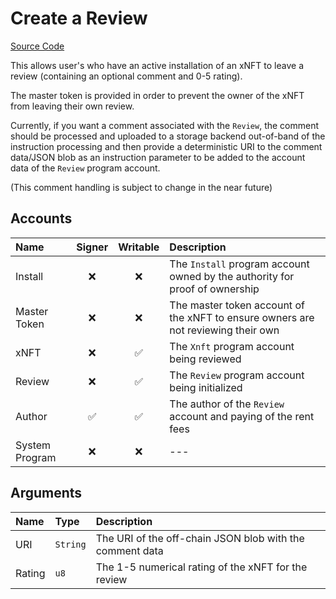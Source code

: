 # Create a Review

[Source Code](https://github.com/coral-xyz/xnft/blob/master/programs/xnft/src/instructions/create_review.rs)

This allows user's who have an active installation of an xNFT to leave a review (containing an optional comment and 0-5 rating).

The master token is provided in order to prevent the owner of the xNFT from leaving their own review.

Currently, if you want a comment associated with the `Review`, the comment should be processed and uploaded to a storage backend out-of-band of the instruction processing and then provide a deterministic URI to the comment data/JSON blob as an instruction parameter to be added to the account data of the `Review` program account.

(This comment handling is subject to change in the near future)

## Accounts

| Name           | Signer | Writable | Description                                                                       |
| :------------- | :----: | :------: | :-------------------------------------------------------------------------------- |
| Install        |   ❌   |    ❌    | The `Install` program account owned by the authority for proof of ownership       |
| Master Token   |   ❌   |    ❌    | The master token account of the xNFT to ensure owners are not reviewing their own |
| xNFT           |   ❌   |    ✅    | The `Xnft` program account being reviewed                                         |
| Review         |   ❌   |    ✅    | The `Review` program account being initialized                                    |
| Author         |   ✅   |    ✅    | The author of the `Review` account and paying of the rent fees                    |
| System Program |   ❌   |    ❌    | ---                                                                               |

## Arguments

| Name   | Type     | Description                                              |
| :----- | :------- | :------------------------------------------------------- |
| URI    | `String` | The URI of the off-chain JSON blob with the comment data |
| Rating | `u8`     | The 1-5 numerical rating of the xNFT for the review      |
